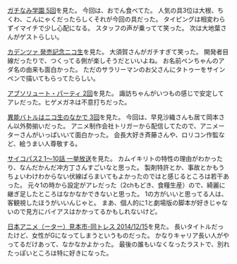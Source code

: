 [ガチなみ学園 5回](http://live.nicovideo.jp/watch/lv203017452)を見た。
今回は、おでん食べてた。
人気の具3位は大根、ちくわ、こんにゃくだったらしくそれが今回の具だった。
タイピングは相変わらずイマイチで少し心配になる。
スタッフの声が乗ってて笑った。
次は大地葉さんがゲストらしい。

[カデンツァ 発売記念ニコ生](http://live.nicovideo.jp/watch/lv201975280)を見た。
大須賀さんがガチすぎて笑った。
開発者目線だったりで、つくってる側が楽しそうだといいよね。
お名前ペンちゃんのアダ名の由来も面白かった。
ただのサラリーマンのお父さんにタトゥーをサインペンで描いてもらってたらしい。

[アブソリュート・パーティ 2回](http://live.nicovideo.jp/watch/lv203532598)を見た。
諏訪ちゃんがいつもの感じで安定してアレだった。ヒゲメガネは不意打ちだった。

[異能バトルはニコ生のなかで 3回](http://live.nicovideo.jp/watch/lv203027217)を見た。
今回は、早見沙織さんも居て岡本さん以外勢揃いだった。
アニメ制作会社トリガーから配信してたので、アニメーターさんがいっぱいいて面白かった。
会長大好き斉藤さんや、ロリコン作監など、絵うまい人尊敬する。

[サイコパス2 1〜10話 一挙放送](http://live.nicovideo.jp/watch/lv202939233)を見た。
カムイキリトの特性の理由がわかったり、なんだかんだ冲方丁さんすごいなと思った。
製剤特許とか、事故とかもうちょいわけわからない伏線ばらまいてもよかったのではと感じるところは若干あった。
元々1の時から設定がアレだった（2chもどき、食糧生産）ので、綺麗に継ぎ足したところはなかなかできないと思った。
1の方がいいと思ってる人は、客観視したほうがいいんじゃと。
まあ、個人的に1と劇場版の脚本が好きじゃないので見方にバイアスはかかってるかもしれないけど。

[日本アニメ（ーター）見本市-同トレス 2014/12/15](http://live.nicovideo.jp/watch/lv200814587)を見た。
長いタイトルだったけど、女性がGになってしまうというものだった。
かなりキャリア長い人がやってるだけあって、なかなかよかった。
最後の誰もいなくなったラストで、別れたっぽいところは特に好きになった。
